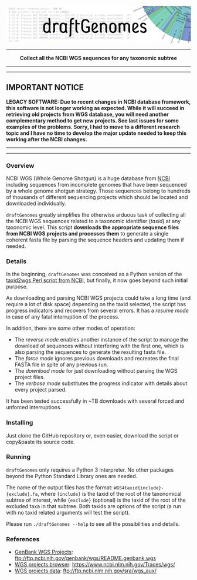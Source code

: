 <p align="center">
<img src="https://raw.githubusercontent.com/khyox/rcf-aux/master/dGheader.png" alt="draftGenomes" width="900px"/></p><hr>
<p align="center"><b>Collect all the NCBI WGS sequences for any taxonomic subtree</b>
<hr></p>
<hr>

## IMPORTANT NOTICE
**LEGACY SOFTWARE: Due to recent changes in NCBI database framework, this software is not longer working as expected. While it will succeed in retrieving old projects from WGS database, you will need another complementary method to get new projects. See last issues for some examples of the problems. Sorry, I had to move to a different research topic and I have no time to develop the major update needed to keep this working after the NCBI changes.**
<hr>

____
### Overview

NCBI WGS (Whole Genome Shotgun) is a huge database from [NCBI](https://www.ncbi.nlm.nih.gov/) including sequences from incomplete genomes that have been sequenced by a whole genome shotgun strategy. Those sequences belong to hundreds of thousands of different sequencing projects which should be located and downloaded individually. 

`draftGenomes` greatly simplifies the otherwise arduous task of collecting all the NCBI WGS sequences related to a taxonomic identifier (_taxid_) at any taxonomic level. This script **downloads the appropriate sequence files from NCBI WGS projects and processes them** to generate a single coherent fasta file by parsing the sequence headers and updating them if needed. 

### Details

In the beginning, `draftGenomes` was conceived as a Python version of the [taxid2wgs Perl script from NCBI](ftp://ftp.ncbi.nlm.nih.gov/blast/WGS_TOOLS/README_BLASTWGS.txt), but finally, it now goes beyond such initial purpose.

As downloading and parsing NCBI WGS projects could take a long time (and require a lot of disk space) depending on the taxid selected, the script has progress indicators and recovers from several errors. It has a _resume mode_ in case of any fatal interruption of the process. 

In addition, there are some other modes of operation:
   * The _reverse mode_ enables another instance of the script to manage the download of sequences without interfering with the first one, which is also parsing the sequences to generate the resulting fasta file.
   * The _force mode_ ignores previous downloads and recreates the final FASTA file in spite of any previous run.
   * The _download mode_ for just downloading without parsing the WGS project files.
   * The _verbose mode_ substitutes the progress indicator with details about every project parsed.

It has been tested successfully in ~TB downloads with several forced and unforced interruptions.

### Installing

Just clone the GitHub repository or, even easier, download the script or copy&paste its source code. 

### Running

`draftGenomes` only requires a Python 3 interpreter. No other packages beyond the Python Standard Library ones are needed.

The name of the output files has the format: `WGS4taxid{include}-{exclude}.fa`, where `{include}` is the taxid of the root of the taxonomical subtree of interest, while `{exclude}` (optional) is the taxid of the root of the excluded taxa in that subtree. Both taxids are options of the script (a run with no taxid related arguments will test the script). 

Please run `./draftGenomes --help` to see all the possibilities and details.

### References

* [GenBank WGS Projects](ftp://ftp.ncbi.nih.gov/genbank/wgs/README.genbank.wgs): ftp://ftp.ncbi.nih.gov/genbank/wgs/README.genbank.wgs
* [WGS projects browser](https://www.ncbi.nlm.nih.gov/Traces/wgs/): https://www.ncbi.nlm.nih.gov/Traces/wgs/
* [WGS projects data](ftp://ftp.ncbi.nlm.nih.gov/sra/wgs_aux/): ftp://ftp.ncbi.nlm.nih.gov/sra/wgs_aux/
